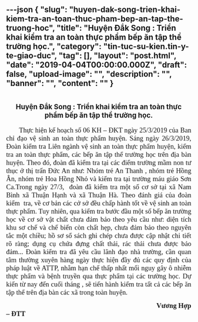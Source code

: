 ---json
{
    "slug": "huyen-dak-song-trien-khai-kiem-tra-an-toan-thuc-pham-bep-an-tap-the-truong-hoc",
    "title": "Huyện Đắk Song : Triển khai kiểm tra an toàn thực phẩm bếp ăn tập thể trường học.",
    "category": "tin-tuc-su-kien.tin-y-te-giao-duc",
    "tag": [],
    "layout": "post.html",
    "date": "2019-04-04T00:00:00.000Z",
    "draft": false,
    "upload-image": "",
    "description": "",
    "banner": "",
    "__content__": ""
}
---
<h1 style="margin-left:0cm; margin-right:0cm; text-align:center"><span style="font-size:14.0pt">Huyện Đắk Song : Triển khai kiểm tra an to&agrave;n thực phẩm bếp ăn tập thể trường học.</span></h1>

<p style="text-align:justify"><strong>&nbsp;&nbsp;&nbsp;&nbsp;&nbsp;&nbsp;&nbsp;&nbsp;&nbsp; </strong><span style="font-size:14.0pt"><span style="font-family:&quot;Times New Roman&quot;,&quot;serif&quot;">Thực hiện kế hoạch số 06 KH &ndash; ĐKT ng&agrave;y 25/3/2019 của Ban chỉ đạo vệ sinh an to&agrave;n thực phẩm huyện. S&aacute;ng ng&agrave;y 26/3/2019, Đo&agrave;n kiểm tra Li&ecirc;n ng&agrave;nh vệ sinh an to&agrave;n thực phẩm huyện, kiểm tra an to&agrave;n thực phẩm, c&aacute;c bếp ăn tập thể trường học tr&ecirc;n địa b&agrave;n huyện.<strong> </strong>Theo đ&oacute;, đo&agrave;n đ&atilde; kiểm tra tại c&aacute;c điểm trường mầm non tư thục ở thị trấn Đức An như: Nh&oacute;m trẻ An Thanh , nh&oacute;m trẻ Hồng &Acirc;n, nh&oacute;m trẻ Hoa Hồng Nhỏ v&agrave; kiểm tra tại trường m&aacute;u gi&aacute;o Sơn Ca.Trong ng&agrave;y 27/3,&nbsp; đo&agrave;n đ&atilde; kiểm tra một số cơ sở tại x&atilde; Nam B&igrave;nh x&atilde; Thuận Hạnh v&agrave; x&atilde; Thuận H&agrave;. Theo đ&aacute;nh gi&aacute; của đo&agrave;n kiểm &nbsp;tra, về cơ bản c&aacute;c cở sở đều chấp h&agrave;nh tốt về vệ sinh an to&agrave;n thực phẩm.<span style="background-color:white"> Tuy nhi&ecirc;n, qua kiểm tra bước đầu một số bếp ăn trường học về cơ sở vật chất chưa đảm bảo theo y&ecirc;u cầu như: diện t&iacute;ch khu sơ chế v&agrave; chế biến c&ograve;n chất hẹp, chưa đảm bảo theo nguy&ecirc;n tắc một chiều; hồ sơ sổ s&aacute;ch ghi ch&eacute;p chưa được cập nhật chi tiết r&otilde; r&agrave;ng; dụng cụ chứa đựng chất thải, r&aacute;c thải chưa được bảo đảm... Đo&agrave;n kiểm tra đ&atilde; y&ecirc;u cầu l&atilde;nh đạo nh&agrave; trường, cần quan t&acirc;m thường xuy&ecirc;n h&agrave;ng ng&agrave;y thực hiện đầy đủ c&aacute;c quy định của ph&aacute;p luật về ATTP, nhằm hạn chế thấp nhất mối nguy g&acirc;y &ocirc; nhiễm thực phẩm v&agrave; bệnh truyền qua thực phẩm tại c&aacute;c trường học. Dự kiến từ nay đến cuối th&aacute;ng , sẽ tiến h&agrave;nh kiểm tra tất cả c&aacute;c bếp ăn tập thể tr&ecirc;n địa b&agrave;n c&aacute;c x&atilde; trong to&agrave;n huyện.</span></span></span></p>

<p style="text-align:justify"><span style="font-size:14.0pt"><span style="font-family:&quot;Times New Roman&quot;,&quot;serif&quot;">&nbsp;&nbsp;&nbsp;&nbsp;&nbsp;&nbsp;&nbsp;&nbsp;&nbsp; &nbsp;&nbsp;&nbsp;&nbsp;&nbsp;&nbsp;&nbsp;&nbsp;&nbsp;&nbsp; &nbsp;&nbsp;&nbsp;&nbsp;&nbsp;&nbsp;&nbsp;&nbsp;&nbsp;&nbsp;&nbsp;&nbsp;&nbsp;&nbsp;&nbsp;&nbsp;&nbsp;&nbsp;&nbsp;&nbsp;&nbsp;&nbsp;&nbsp;&nbsp;&nbsp;&nbsp;&nbsp;&nbsp;&nbsp;&nbsp;&nbsp;&nbsp;&nbsp;&nbsp;&nbsp;&nbsp;&nbsp;&nbsp;&nbsp;&nbsp;&nbsp;&nbsp;&nbsp;&nbsp;&nbsp;&nbsp;&nbsp;&nbsp;&nbsp;&nbsp;&nbsp;&nbsp;&nbsp;&nbsp;&nbsp;&nbsp;&nbsp;&nbsp;&nbsp;&nbsp;&nbsp;&nbsp;&nbsp;&nbsp;&nbsp; <strong>Vương Hợp &ndash; ĐTT</strong></span></span></p>